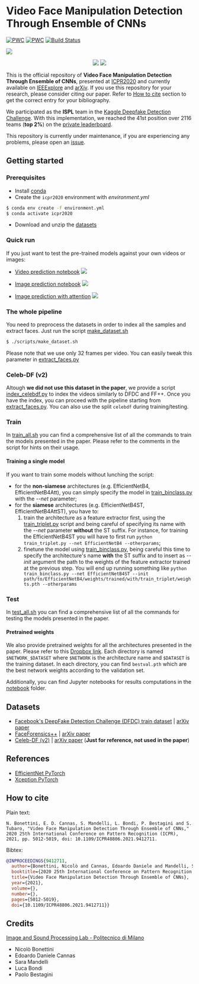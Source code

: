 # Video Face Manipulation Detection Through Ensemble of CNNs
[![PWC](https://img.shields.io/endpoint.svg?url=https://paperswithcode.com/badge/video-face-manipulation-detection-through/deepfake-detection-on-dfdc)](https://paperswithcode.com/sota/deepfake-detection-on-dfdc?p=video-face-manipulation-detection-through)
[![PWC](https://img.shields.io/endpoint.svg?url=https://paperswithcode.com/badge/video-face-manipulation-detection-through/deepfake-detection-on-faceforensics-1)](https://paperswithcode.com/sota/deepfake-detection-on-faceforensics-1?p=video-face-manipulation-detection-through)
[![Build Status](https://travis-ci.org/polimi-ispl/icpr2020dfdc.svg?branch=master)](https://travis-ci.org/polimi-ispl/icpr2020dfdc)

![](assets/faces_attention.png)

<p align='center'>
  <img src='assets/mqzvfufzoq_face.gif'/>
  <img src='assets/mqzvfufzoq_face_att.gif'/>
</p>

This is the official repository of **Video Face Manipulation Detection Through Ensemble of CNNs**,
presented at [ICPR2020](https://www.micc.unifi.it/icpr2020/) and currently available on [IEEExplore](https://ieeexplore.ieee.org/document/9412711) and [arXiv](https://arxiv.org/abs/2004.07676).
If you use this repository for your research, please consider citing our paper. Refer to [How to cite](https://github.com/polimi-ispl/icpr2020dfdc#how-to-cite) section to get the correct entry for your bibliography.

We participated as the **ISPL** team in the [Kaggle Deepfake Detection Challenge](https://www.kaggle.com/c/deepfake-detection-challenge/).
With this implementation, we reached the 41st position over 2116 teams (**top 2%**) on the [private leaderboard](https://www.kaggle.com/c/deepfake-detection-challenge/leaderboard).

This repository is currently under maintenance, if you are experiencing any problems, please open an [issue](https://github.com/polimi-ispl/icpr2020dfdc/issues).
## Getting started

### Prerequisites
- Install [conda](https://docs.conda.io/en/latest/miniconda.html)
- Create the `icpr2020` environment with *environment.yml*
```bash
$ conda env create -f environment.yml
$ conda activate icpr2020
```
- Download and unzip the [datasets](#datasets)

### Quick run
If you just want to test the pre-trained models against your own videos or images:
- [Video prediction notebook](https://github.com/polimi-ispl/icpr2020dfdc/blob/master/notebook/Video%20prediction.ipynb) <a target="_blank" href="https://colab.research.google.com/drive/12WnvmerHBNbJ49HdoH1lli_O8SwaFPjv?usp=sharing">
  <img src="https://colab.research.google.com/assets/colab-badge.svg">
</a>

- [Image prediction notebook](https://github.com/polimi-ispl/icpr2020dfdc/blob/master/notebook/Image%20prediction.ipynb) <a target="_blank" href="https://colab.research.google.com/drive/19oVKlzEr58VZfRnSq-nW8kFYuxkh3GM8?usp=sharing">
  <img src="https://colab.research.google.com/assets/colab-badge.svg">
</a>

- [Image prediction with attention](notebook/Image%20prediction%20and%20attention.ipynb) <a target="_blank" href="https://colab.research.google.com/drive/1zcglis2Qx2vtJhrogn8aKA-mbUotLZLK?usp=sharing">
  <img src="https://colab.research.google.com/assets/colab-badge.svg">
</a>

### The whole pipeline
You need to preprocess the datasets in order to index all the samples and extract faces. Just run the script [make_dataset.sh](scripts/make_dataset.sh)

```bash
$ ./scripts/make_dataset.sh
```

Please note that we use only 32 frames per video. You can easily tweak this parameter in [extract_faces.py](extract_faces.py)

### Celeb-DF (v2)
Altough **we did not use this dataset in the paper**, we provide a script [index_celebdf.py](index_celebdf.py) to index the videos similarly to 
DFDC and FF++. Once you have the index, you can proceed with the pipeline starting from [extract_faces.py](extract_faces.py). You can also use the 
split `celebdf` during training/testing.

### Train
In [train_all.sh](scripts/train_all.sh) you can find a comprehensive list of all the commands to train the models presented in the paper. 
Please refer to the comments in the script for hints on their usage. 

#### Training a single model
If you want to train some models without lunching the script:
- for the **non-siamese** architectures (e.g. EfficientNetB4, EfficientNetB4Att), you can simply specify the model in [train_binclass.py](train_binclass.py) with the *--net* parameter;
- for the **siamese** architectures (e.g. EfficientNetB4ST, EfficientNetB4AttST), you have to:
  1. train the architecture as a feature extractor first, using the [train_triplet.py](train_triplet.py) script and being careful of specifying its name with the *--net* parameter **without** the ST suffix. For instance, for training the EfficientNetB4ST you will have to first run `python train_triplet.py --net EfficientNetB4 --otherparams`;
  2. finetune the model using [train_binclass.py](train_binclass.py), being careful this time to specify the architecture's name **with** the ST suffix and to insert as *--init* argument the path to the weights of the feature extractor trained at the previous step. You will end up running something like `python train_binclass.py --net EfficientNetB4ST --init path/to/EfficientNetB4/weights/trained/with/train_triplet/weights.pth --otherparams`

### Test 
In [test_all.sh](scripts/test_all.sh) you can find a comprehensive list of all the commands for testing the models presented in the paper. 

#### Pretrained weights
We also provide pretrained weights for all the architectures presented in the paper. 
Please refer to this [Dropbox link](https://www.dropbox.com/sh/cesamx5ytd5j08c/AADG_eEmhskliMaT0Gbk-yHDa?dl=0).
Each directory is named `$NETWORK_$DATASET` where `$NETWORK` is the architecture name and `$DATASET` is the training dataset.
In each directory, you can find `bestval.pth` which are the best network weights according to the validation set.


Additionally, you can find Jupyter notebooks for results computations in the [notebook](notebook) folder.
  

## Datasets
- [Facebook's DeepFake Detection Challenge (DFDC) train dataset](https://www.kaggle.com/c/deepfake-detection-challenge/data) | [arXiv paper](https://arxiv.org/abs/2006.07397)
- [FaceForensics++](https://github.com/ondyari/FaceForensics/blob/master/dataset/README.md) | [arXiv paper](https://arxiv.org/abs/1901.08971)
- [Celeb-DF (v2)](http://www.cs.albany.edu/~lsw/celeb-deepfakeforensics.html) | [arXiv paper](https://arxiv.org/abs/1909.12962) (**Just for reference, not used in the paper**)

## References
- [EfficientNet PyTorch](https://github.com/lukemelas/EfficientNet-PyTorch)
- [Xception PyTorch](https://github.com/tstandley/Xception-PyTorch)

## How to cite
Plain text:
```
N. Bonettini, E. D. Cannas, S. Mandelli, L. Bondi, P. Bestagini and S. Tubaro, "Video Face Manipulation Detection Through Ensemble of CNNs," 2020 25th International Conference on Pattern Recognition (ICPR), 2021, pp. 5012-5019, doi: 10.1109/ICPR48806.2021.9412711.
```

Bibtex:
```bibtex
@INPROCEEDINGS{9412711,
  author={Bonettini, Nicolò and Cannas, Edoardo Daniele and Mandelli, Sara and Bondi, Luca and Bestagini, Paolo and Tubaro, Stefano},
  booktitle={2020 25th International Conference on Pattern Recognition (ICPR)}, 
  title={Video Face Manipulation Detection Through Ensemble of CNNs}, 
  year={2021},
  volume={},
  number={},
  pages={5012-5019},
  doi={10.1109/ICPR48806.2021.9412711}}
```
## Credits
[Image and Sound Processing Lab - Politecnico di Milano](http://ispl.deib.polimi.it/)
- Nicolò Bonettini
- Edoardo Daniele Cannas
- Sara Mandelli
- Luca Bondi
- Paolo Bestagini
